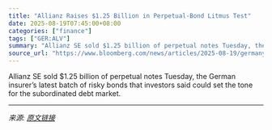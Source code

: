 ```yaml
---
title: "Allianz Raises $1.25 Billion in Perpetual-Bond Litmus Test"
date: 2025-08-19T07:45:00+08:00
categories: ["finance"]
tags: ["GER:ALV"]
summary: "Allianz SE sold $1.25 billion of perpetual notes Tuesday, the German insurer’s latest batch of risky bonds that investors said could set the tone for the subordinated debt market."
source_url: "https://www.bloomberg.com/news/articles/2025-08-19/germany-s-allianz-offers-debt-in-litmus-test-for-perpetual-bonds"
---
```


Allianz SE sold $1.25 billion of perpetual notes Tuesday, the German insurer’s latest batch of risky bonds that investors said could set the tone for the subordinated debt market.

---

*来源: [原文链接](https://www.bloomberg.com/news/articles/2025-08-19/germany-s-allianz-offers-debt-in-litmus-test-for-perpetual-bonds)*
